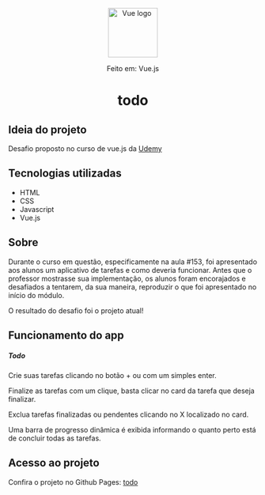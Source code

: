 <p align="center"><a href="https://vuejs.org" target="_blank" rel="noopener noreferrer"><img width="100" src="https://vuejs.org/images/logo.png" alt="Vue logo"></a></p>
<div align="center">Feito em: Vue.js</div>

<h1 align="center">todo</h1>

## Ideia do projeto
<div>
    <p>Desafio proposto no curso de vue.js da <a href="https://www.udemy.com/course/vue-js-completo/" target="_blank" rel="noopener noreferrer">Udemy</p></a>
    
</div>

## Tecnologias utilizadas
<ul>
    <li>HTML</li>
    <li>CSS</li>
    <li>Javascript</li>
    <li>Vue.js</li>
</ul>

## Sobre
<p>
    Durante o curso em questão, especificamente na <span fontStyle="italic">aula #153</span>, foi apresentado aos alunos um aplicativo de tarefas e como deveria funcionar. Antes que o professor mostrasse sua implementação, os alunos foram encorajados e desafiados a tentarem, da sua maneira, reproduzir o que foi apresentado no início do módulo. 
    <p>O resultado do desafio foi o projeto atual!</p>
</p>

## Funcionamento do app
<h5>Todo</h5>
<p>Crie suas tarefas clicando no botão + ou com um simples enter.</p>
<p>Finalize as tarefas com um clique, basta clicar no card da tarefa que deseja finalizar.</p>
<p>Exclua tarefas finalizadas ou pendentes clicando no X localizado no card.</p>
<p>Uma barra de progresso dinâmica é exibida informando o quanto perto está de concluir todas as tarefas.</p>

## Acesso ao projeto
<p>Confira o projeto no Github Pages: <a href="https://buck-lobo.github.io/todo/" target="_blank">todo</a></p>

